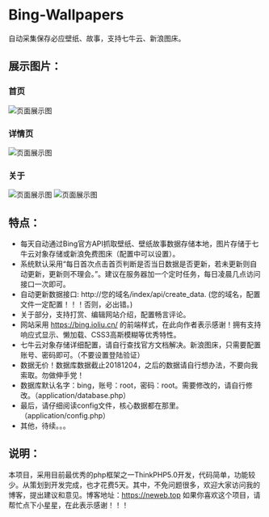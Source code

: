 # Bing-Wallpapers
自动采集保存必应壁纸、故事，支持七牛云、新浪图床。

## 展示图片：
### 首页
![页面展示图](https://xiaolexin.github.io/le/bing2.png)
### 详情页
![页面展示图](https://xiaolexin.github.io/le/bing3.png)
### 关于
![页面展示图](https://xiaolexin.github.io/le/bing4.png)
![页面展示图](https://xiaolexin.github.io/le/bing5.png)

## 特点：

* 每天自动通过Bing官方API抓取壁纸、壁纸故事数据存储本地，图片存储于七牛云对象存储或新浪免费图床（配置中可以设置）。
* 系统默认采用“每日首次点击首页判断是否当日数据是否更新，若未更新则自动更新，更新则不理会。”。建议在服务器加一个定时任务，每日凌晨几点访问接口一次即可。
* 自动更新数据接口: http://您的域名/index/api/create_data. (您的域名，配置文件一定配置！！！否则，必出错。)
* 关于部分，支持打赏、编辑网站介绍，配置畅言评论。
* 网站采用 https://bing.ioliu.cn/ 的前端样式，在此向作者表示感谢！拥有支持响应式显示、懒加载、CSS3高斯模糊等优秀特性。
* 七牛云对象存储详细配置，请自行查找官方文档解决。新浪图床，只需要配置账号、密码即可。（不要设置登陆验证）
* 数据无价！数据库数据截止20181204，之后的数据请自行想办法，不要向我索取。勿做伸手党！
* 数据库默认名字：bing，账号：root，密码：root。需要修改的，请自行修改。（application/database.php）
* 最后，请仔细阅读config文件，核心数据都在那里。（application/config.php）
* 其他，待续。。。

## 说明：

本项目，采用目前最优秀的php框架之一ThinkPHP5.0开发，代码简单，功能较少。从策划到开发完成，也才花费5天。其中，不免问题很多，欢迎大家访问我的博客，提出建议和意见。博客地址：https://neweb.top 如果你喜欢这个项目，请帮忙点下小星星，在此表示感谢！！！
